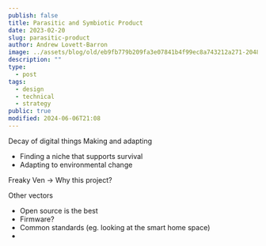 ```yaml
---
publish: false
title: Parasitic and Symbiotic Product
date: 2023-02-20
slug: parasitic-product
author: Andrew Lovett-Barron
image: ../assets/blog/old/eb9fb779b209fa3e07841b4f99ec8a743212a271-2048x1536.png
description: ""
type:
  - post
tags:
  - design
  - technical
  - strategy
public: true
modified: 2024-06-06T21:08
---
```


Decay of digital things
Making and adapting

- Finding a niche that supports survival
- Adapting to environmental change

Freaky Ven -> Why this project?

Other vectors

- Open source is the best
- Firmware?
- Common standards (eg. looking at the smart home space)
-
